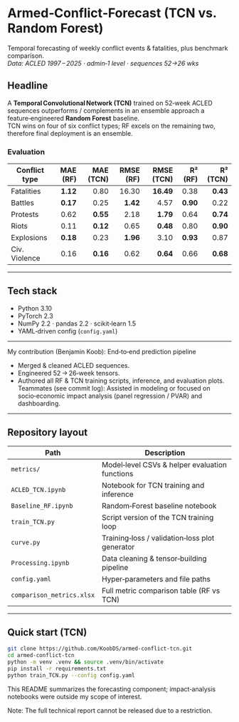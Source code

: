 # Armed‑Conflict‑Forecast (TCN vs. Random Forest)
Temporal forecasting of weekly conflict events & fatalities, plus benchmark comparison.  
*Data: ACLED 1997 – 2025 · admin‑1 level · sequences 52->26 wks*

## Headline
A **Temporal Convolutional Network (TCN)** trained on 52‑week ACLED sequences outperforms / complements in an ensemble approach a feature‑engineered **Random Forest** baseline.  
TCN wins on four of six conflict types; RF excels on the remaining two, therefore final deployment is an ensemble.

### Evaluation

| Conflict type | MAE (RF) | MAE (TCN) | RMSE (RF) | RMSE (TCN) | R² (RF) | R² (TCN) |
|---------------|---------:|----------:|----------:|-----------:|--------:|---------:|
| Fatalities    | **1.12** | 0.80 | 16.30 | **16.49** | 0.38 | **0.43** |
| Battles       | **0.17** | 0.25 | **1.42** | 4.57 | **0.90** | 0.22 |
| Protests      | 0.62 | **0.55** | 2.18 | **1.79** | 0.64 | **0.74** |
| Riots         | 0.11 | **0.12** | 0.65 | **0.48** | 0.80 | **0.90** |
| Explosions    | **0.18** | 0.23 | **1.96** | 3.10 | **0.93** | 0.87 |
| Civ. Violence | 0.16 | **0.16** | 0.62 | **0.64** | 0.66 | **0.68** |

---

## Tech stack
- Python 3.10
- PyTorch 2.3
- NumPy 2.2 · pandas 2.2 · scikit‑learn 1.5
- YAML‑driven config (`config.yaml`)  

---

My contribution (Benjamin Koob): End‑to‑end prediction pipeline
- Merged & cleaned ACLED sequences.
- Engineered 52 -> 26‑week tensors.
- Authored all RF & TCN training scripts, inference, and evaluation plots.
Teammates (see commit log): Assisted in modeling or focused on socio‑economic impact analysis (panel regression / PVAR) and dashboarding.

---

## Repository layout
| Path | Description |
|------|-------------|
| `metrics/` | Model‑level CSVs & helper evaluation functions |
| `ACLED_TCN.ipynb` | Notebook for TCN training and inference |
| `Baseline_RF.ipynb` | Random‑Forest baseline notebook |
| `train_TCN.py` | Script version of the TCN training loop |
| `curve.py` | Training‑loss / validation‑loss plot generator |
| `Processing.ipynb` | Data cleaning & tensor‑building pipeline |
| `config.yaml` | Hyper‑parameters and file paths |
| `comparison_metrics.xlsx` | Full metric comparison table (RF vs TCN) |

---

## Quick start (TCN)
```bash
git clone https://github.com/KoobDS/armed-conflict-tcn.git
cd armed-conflict-tcn
python -m venv .venv && source .venv/bin/activate
pip install -r requirements.txt
python train_TCN.py --config config.yaml
```

This README summarizes the forecasting component; impact‑analysis notebooks were outside my scope of interest.

Note: The full technical report cannot be released due to a restriction.
